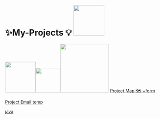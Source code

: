 
# ✨My-Projects 💡 <img src="proj1-removebg-preview.png"  width="100px">

<img src="html-tutorial.png" width ="100px"><img src="mycss.png" width ="80px"><img src="JavaScript-Logo.png" width="159px" >
<a href="https://manishdeveloper333.github.io/Projects/form google map.html">Project Map 🗺 +form </a>

<a href="https://manishdeveloper333.github.io/Projects/article on html .html">Project Email temp </a>



<a href ="https://manishdeveloper333.github.io/Projects/Javascript project- 6 box onclick.html">java </a>
